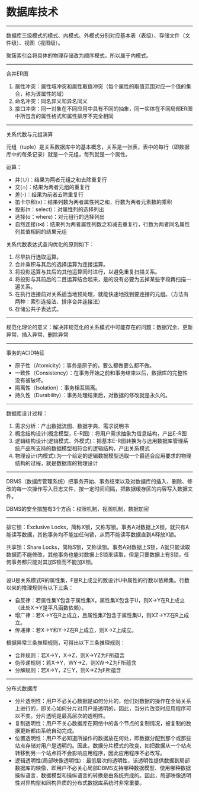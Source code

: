 # 数据库技术

---
数据库三级模式的模式、内模式、外模式分别对应基本表（表级）、存储文件（文件级）、视图（视图级）。

聚簇索引会将具体的物理存储改为顺序模式，所以属于内模式。

---
合并ER图

1. 属性冲突：属性域冲突和属性取值冲突（每个属性的取值范围对应一个值的集合，称为该属性的域）
2. 命名冲突：同名异义和异名同义
3. 接口冲突：同一对象在不同应用中具有不同的抽象，同一实体在不同局部ER图中所包含的属性格式和属性排序不完全相同

---
关系代数与元组演算

元组（tuple）是关系数据库中的基本概念，关系是一张表，表中的每行（即数据库中的每条记录）就是一个元组，每列就是一个属性。

运算：

- 并(∪)：结果为两者元组之和去除重复行
- 交(∩)：结果为两者元组的重复行
- 差(-)：结果为前者去除重复行
- 笛卡尔积(x)：结果列数为两者属性列之和，行数为两者元素数的乘积
- 投影(π：select)：对属性列的选择列出
- 选择(σ：where)：对元组行的选择列出
- 自然连接(⋈)：结果列为两者属性列数之和减去重复行，行数为两者同名属性列其值相同的结果元组

关系代数表达式查询优化的原则如下：

1. 尽早执行选取运算。
2. 合并乘积与其后的选择运算为连接运算。
3. 将投影运算与其后的其他运算同时进行，以避免重复扫描关系。
4. 将投影与其前后的二目运算结合起来，是的没有必要为去掉某些字段再扫描一遍关系。
5. 在执行连接前对关系适当地预处理，就能快速地找到要连接的元组。（方法有两种：索引连接法、排序合并连接法）
6. 存储公共子表达式。

---
规范化理论的意义：解决非规范化的关系模式中可能存在的问题：数据冗余、更新异常、插入异常、删除异常

---
事务的ACID特征

- 原子性（Atomicity）：事务是原子的，要么都做要么都不做。
- 一致性（Consistency）：在事务开始之前和事务结束以后，数据库的完整性没有被破坏。
- 隔离性（Isolation）：事务相互隔离。
- 持久性（Durability）：事务处理结束后，对数据的修改就是永久的。

---
数据库设计过程：

1. 需求分析：产出数据流图、数据字典、需求说明书
2. 概念结构设计(概念模型，E-R图)：将用户需求抽象为信息结构，产出E-R图
3. 逻辑结构设计(逻辑模式、外模式)：把基本E-R图转换为与选用数据库管理系统产品所支持的数据模型相符合的逻辑结构，产出关系模式
4. 物理设计(内模式):为一个给定的逻辑数据模型选取一个最适合应用要求的物理结构的过程，就是数据库的物理设计

---
DBMS（数据库管理系统）把事务开始、事务结束以及对数据库的插入、删除、修改的每一次操作写入日志文件，按一定时间间隔，把数据缓存区的内容写入数据文件。

DBMS的安全措施有3个方面：权限机制，视图机制，数据加密

---
排它锁：Exclusive Locks，简称X锁，又称写锁。事务A对数据上X锁，就只有A能读写数据，其他事务均不能加任何锁，从而不能读写数据直到A释放X锁。

共享锁：Share Locks，简称S锁，又称读锁。事务A对数据上S锁，A就只能读取数据而不能修改，其他事务也能对数据上S锁来读取，但是只要数据上有S锁，任何事务都只能对其加S锁而不能加X锁。

---
设U是关系模式R的属性集，F是R上成立的致设计U中属性的行数以依赖集。行数以来的推理规则有以下三条：

- 自反律：若属性集Y包含于属性集X，属性集X包含于U，则X→Y在R上成立（此处X→Y是平凡函数依赖）。
- 增广律：若X→Y在R上成立，且属性集Z包含于属性集U，则XZ→YZ在R上成立。
- 传递律：若X→Y和Y→Z在R上成立，则X→Z上成立。

根据异常三条推理规则，可得出以下三条推理规则：

- 合并规则：若X→Y，X→Z，则X→YZ为F所蕴含
- 伪传递规则：若X→Y，WY→Z，则XW→Z为F所蕴含
- 分解规则：若X→Y，Z⊆Y，则X→Z为F所蕴含

---
分布式数据库

- 分片透明性：用户不必关心数据是如何分片的，他们对数据的操作在全局关系上进行的，即关心如何分片对用户是透明的，因此，当分片改变时应用程序可以不变。分片透明是最高层次的透明性。
- 复制透明性：用户不关心数据库在网络中的各个节点的复制情况，被复制的数据更新都由系统自动完成。
- 位置透明性：用户不必知道所操作的数据放在何处，即数据分配到那个或那些站点存储对用户是透明的。因此，数据分片模式的改变，如把数据从一个站点转移到另一个站点将不会影响应用程序，因此应用程序不必改写。
- 逻辑透明性(局部映像透明性)：最低层次的透明性，该透明性提供数据到局部数据库的映像，即用户不必关心局部DBMS支持哪种数据模型、使用哪种数据操纵语言，数据模型和操纵语言的转换是由系统完成的。因此，局部映像透明性对异构型和同构异质的分布式数据库系统时非常重要。
